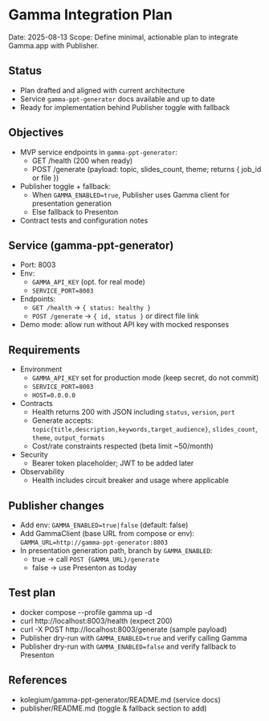 # Gamma Integration Plan

Date: 2025-08-13
Scope: Define minimal, actionable plan to integrate Gamma.app with Publisher.

## Status
- Plan drafted and aligned with current architecture
- Service `gamma-ppt-generator` docs available and up to date
- Ready for implementation behind Publisher toggle with fallback

## Objectives
- MVP service endpoints in `gamma-ppt-generator`:
  - GET /health (200 when ready)
  - POST /generate (payload: topic, slides_count, theme; returns { job_id or file })
- Publisher toggle + fallback:
  - When `GAMMA_ENABLED=true`, Publisher uses Gamma client for presentation generation
  - Else fallback to Presenton
- Contract tests and configuration notes

## Service (gamma-ppt-generator)
- Port: 8003
- Env:
  - `GAMMA_API_KEY` (opt. for real mode)
  - `SERVICE_PORT=8003`
- Endpoints:
  - `GET /health` → `{ status: healthy }`
  - `POST /generate` → `{ id, status }` or direct file link
- Demo mode: allow run without API key with mocked responses

## Requirements
- Environment
  - `GAMMA_API_KEY` set for production mode (keep secret, do not commit)
  - `SERVICE_PORT=8003`
  - `HOST=0.0.0.0`
- Contracts
  - Health returns 200 with JSON including `status`, `version`, `port`
  - Generate accepts: `topic{title,description,keywords,target_audience}`, `slides_count`, `theme`, `output_formats`
  - Cost/rate constraints respected (beta limit ~50/month)
- Security
  - Bearer token placeholder; JWT to be added later
- Observability
  - Health includes circuit breaker and usage where applicable

## Publisher changes
- Add env: `GAMMA_ENABLED=true|false` (default: false)
- Add GammaClient (base URL from compose or env): `GAMMA_URL=http://gamma-ppt-generator:8003`
- In presentation generation path, branch by `GAMMA_ENABLED`:
  - true → call `POST {GAMMA_URL}/generate`
  - false → use Presenton as today

## Test plan
- docker compose --profile gamma up -d
- curl http://localhost:8003/health (expect 200)
- curl -X POST http://localhost:8003/generate (sample payload)
- Publisher dry-run with `GAMMA_ENABLED=true` and verify calling Gamma
- Publisher dry-run with `GAMMA_ENABLED=false` and verify fallback to Presenton

## References
- kolegium/gamma-ppt-generator/README.md (service docs)
- publisher/README.md (toggle & fallback section to add)
  
